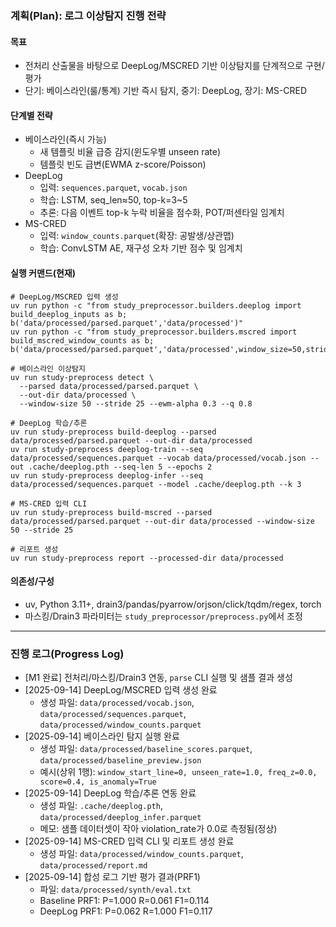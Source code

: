 ### 계획(Plan): 로그 이상탐지 진행 전략

#### 목표
- 전처리 산출물을 바탕으로 DeepLog/MSCRED 기반 이상탐지를 단계적으로 구현/평가
- 단기: 베이스라인(룰/통계) 기반 즉시 탐지, 중기: DeepLog, 장기: MS-CRED

#### 단계별 전략
- 베이스라인(즉시 가능)
  - 새 템플릿 비율 급증 감지(윈도우별 unseen rate)
  - 템플릿 빈도 급변(EWMA z-score/Poisson)
- DeepLog
  - 입력: `sequences.parquet`, `vocab.json`
  - 학습: LSTM, seq_len≈50, top-k=3~5
  - 추론: 다음 이벤트 top-k 누락 비율을 점수화, POT/퍼센타일 임계치
- MS-CRED
  - 입력: `window_counts.parquet`(확장: 공발생/상관맵)
  - 학습: ConvLSTM AE, 재구성 오차 기반 점수 및 임계치

#### 실행 커맨드(현재)
```
# DeepLog/MSCRED 입력 생성
uv run python -c "from study_preprocessor.builders.deeplog import build_deeplog_inputs as b; b('data/processed/parsed.parquet','data/processed')"
uv run python -c "from study_preprocessor.builders.mscred import build_mscred_window_counts as b; b('data/processed/parsed.parquet','data/processed',window_size=50,stride=25)"

# 베이스라인 이상탐지
uv run study-preprocess detect \
  --parsed data/processed/parsed.parquet \
  --out-dir data/processed \
  --window-size 50 --stride 25 --ewm-alpha 0.3 --q 0.8

# DeepLog 학습/추론
uv run study-preprocess build-deeplog --parsed data/processed/parsed.parquet --out-dir data/processed
uv run study-preprocess deeplog-train --seq data/processed/sequences.parquet --vocab data/processed/vocab.json --out .cache/deeplog.pth --seq-len 5 --epochs 2
uv run study-preprocess deeplog-infer --seq data/processed/sequences.parquet --model .cache/deeplog.pth --k 3

# MS-CRED 입력 CLI
uv run study-preprocess build-mscred --parsed data/processed/parsed.parquet --out-dir data/processed --window-size 50 --stride 25

# 리포트 생성
uv run study-preprocess report --processed-dir data/processed
```

#### 의존성/구성
- uv, Python 3.11+, drain3/pandas/pyarrow/orjson/click/tqdm/regex, torch
- 마스킹/Drain3 파라미터는 `study_preprocessor/preprocess.py`에서 조정

---

### 진행 로그(Progress Log)
- [M1 완료] 전처리/마스킹/Drain3 연동, `parse` CLI 실행 및 샘플 결과 생성
- [2025-09-14] DeepLog/MSCRED 입력 생성 완료
  - 생성 파일: `data/processed/vocab.json`, `data/processed/sequences.parquet`, `data/processed/window_counts.parquet`
- [2025-09-14] 베이스라인 탐지 실행 완료
  - 생성 파일: `data/processed/baseline_scores.parquet`, `data/processed/baseline_preview.json`
  - 예시(상위 1행): `window_start_line=0, unseen_rate=1.0, freq_z=0.0, score=0.4, is_anomaly=True`
- [2025-09-14] DeepLog 학습/추론 연동 완료
  - 생성 파일: `.cache/deeplog.pth`, `data/processed/deeplog_infer.parquet`
  - 메모: 샘플 데이터셋이 작아 violation_rate가 0.0로 측정됨(정상)
- [2025-09-14] MS-CRED 입력 CLI 및 리포트 생성 완료
  - 생성 파일: `data/processed/window_counts.parquet`, `data/processed/report.md`
- [2025-09-14] 합성 로그 기반 평가 결과(PRF1)
  - 파일: `data/processed/synth/eval.txt`
  - Baseline PRF1: P=1.000 R=0.061 F1=0.114
  - DeepLog PRF1: P=0.062 R=1.000 F1=0.117
